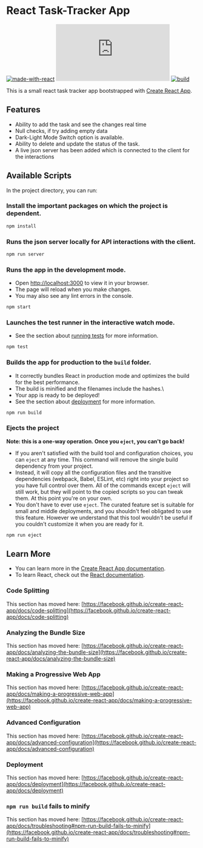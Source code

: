 # React Task-Tracker App

[![made-with-react](https://img.shields.io/badge/Made%20with-React-1f425f.svg)](https://reactjs.org/)
[![GitHub license](https://badgen.net/github/license/Naereen/Strapdown.js)](https://github.com/Naereen/StrapDown.js/blob/master/LICENSE)
[![build](https://img.shields.io/appveyor/build/gruntjs/grunt)](https://pub.dev/packages/flutter_bounce#-analysis-tab-)

This is a small react task tracker app bootstrapped with [Create React App](https://github.com/facebook/create-react-app).

## Features

- Ability to add the task and see the changes real time
- Null checks, if try adding empty data
- Dark-Light Mode Switch option is available.
- Ability to delete and update the status of the task.
- A live json server has been added which is connected to the client for the interactions

## Available Scripts

In the project directory, you can run:

### Install the important packages on which the project is dependent.

```bash
npm install
```

### Runs the json server locally for API interactions with the client.

```bash
npm run server
```

### Runs the app in the development mode.

- Open [http://localhost:3000](http://localhost:3000) to view it in your browser.
- The page will reload when you make changes.
- You may also see any lint errors in the console.

```bash
npm start
```

### Launches the test runner in the interactive watch mode.

- See the section about [running tests](https://facebook.github.io/create-react-app/docs/running-tests) for more information.

```bash
npm test
```

### Builds the app for production to the `build` folder.

- It correctly bundles React in production mode and optimizes the build for the best performance.
- The build is minified and the filenames include the hashes.\
- Your app is ready to be deployed!
- See the section about [deployment](https://facebook.github.io/create-react-app/docs/deployment) for more information.

```bash
npm run build
```

### Ejects the project

**Note: this is a one-way operation. Once you `eject`, you can't go back!**

- If you aren't satisfied with the build tool and configuration choices, you can `eject` at any time. This command will remove the single build dependency from your project.
- Instead, it will copy all the configuration files and the transitive dependencies (webpack, Babel, ESLint, etc) right into your project so you have full control over them. All of the commands except `eject` will still work, but they will point to the copied scripts so you can tweak them. At this point you're on your own.
- You don't have to ever use `eject`. The curated feature set is suitable for small and middle deployments, and you shouldn't feel obligated to use this feature. However we understand that this tool wouldn't be useful if you couldn't customize it when you are ready for it.

```bash
npm run eject
```

## Learn More

- You can learn more in the [Create React App documentation](https://facebook.github.io/create-react-app/docs/getting-started).
- To learn React, check out the [React documentation](https://reactjs.org/).

### Code Splitting

This section has moved here: [https://facebook.github.io/create-react-app/docs/code-splitting](https://facebook.github.io/create-react-app/docs/code-splitting)

### Analyzing the Bundle Size

This section has moved here: [https://facebook.github.io/create-react-app/docs/analyzing-the-bundle-size](https://facebook.github.io/create-react-app/docs/analyzing-the-bundle-size)

### Making a Progressive Web App

This section has moved here: [https://facebook.github.io/create-react-app/docs/making-a-progressive-web-app](https://facebook.github.io/create-react-app/docs/making-a-progressive-web-app)

### Advanced Configuration

This section has moved here: [https://facebook.github.io/create-react-app/docs/advanced-configuration](https://facebook.github.io/create-react-app/docs/advanced-configuration)

### Deployment

This section has moved here: [https://facebook.github.io/create-react-app/docs/deployment](https://facebook.github.io/create-react-app/docs/deployment)

### `npm run build` fails to minify

This section has moved here: [https://facebook.github.io/create-react-app/docs/troubleshooting#npm-run-build-fails-to-minify](https://facebook.github.io/create-react-app/docs/troubleshooting#npm-run-build-fails-to-minify)
